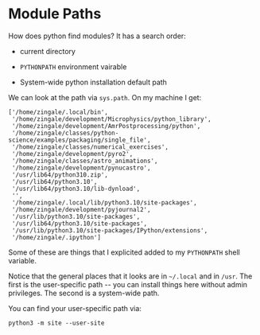 # Module Paths

How does python find modules?  It has a search order:

* current directory

* `PYTHONPATH` environment vairable

* System-wide python installation default path

We can look at the path via ``sys.path``.  On my machine I get:

```
['/home/zingale/.local/bin',
 '/home/zingale/development/Microphysics/python_library',
 '/home/zingale/development/AmrPostprocessing/python',
 '/home/zingale/classes/python-science/examples/packaging/single_file',
 '/home/zingale/classes/numerical_exercises',
 '/home/zingale/development/pyro2',
 '/home/zingale/classes/astro_animations',
 '/home/zingale/development/pynucastro',
 '/usr/lib64/python310.zip',
 '/usr/lib64/python3.10',
 '/usr/lib64/python3.10/lib-dynload',
 '',
 '/home/zingale/.local/lib/python3.10/site-packages',
 '/home/zingale/development/pyjournal2',
 '/usr/lib/python3.10/site-packages',
 '/usr/lib64/python3.10/site-packages',
 '/usr/lib/python3.10/site-packages/IPython/extensions',
 '/home/zingale/.ipython']
```

Some of these are things that I explicited added to my `PYTHONPATH` shell variable.


Notice that the general places that it looks are in `~/.local` and in
`/usr`.  The first is the user-specific path -- you can install things
here without admin privileges.  The second is a system-wide path.

You can find your user-specific path via:

```
python3 -m site --user-site
```


